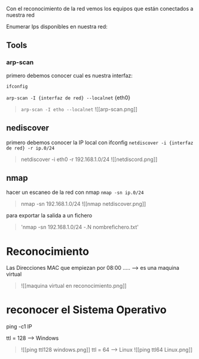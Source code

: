 Con el reconocimiento de la red vemos los equipos que están conectados a nuestra red

Enumerar Ips disponibles en nuestra red:

## Tools
### arp-scan
primero debemos conocer cual es nuestra interfaz:

`ifconfig`

`arp-scan -I {interfaz de red} --localnet` {eth0}
>  `arp-scan -I etho --localnet` 
>  ![[arp-scan.png]]

## nediscover
primero debemos conocer la IP local con ifconfig
`netdiscover -i {interfaz de red} -r ip.0/24`
> netdiscover -i eth0 -r 192.168.1.0/24
> ![[netdiscord.png]]



## nmap

hacer un escaneo de la red con nmap
`nmap -sn ip.0/24`
>nmap -sn 192.168.1.0/24
>![[nmap netdiscover.png]]

para exportar la salida a un fichero
> 'nmap -sn 192.168.1.0/24 -.N nombrefichero.txt'


# Reconocimiento

Las Direcciones MAC que empiezan por 08:00 ..... --> es una maquina virtual
> ![[maquina virtual en reconocimiento.png]]

# reconocer el Sistema Operativo
ping -c1  IP


ttl = 128 --> Windows
> ![[ping ttl128 windows.png]]
ttl = 64 --> Linux
> ![[ping ttl64 Linux.png]]